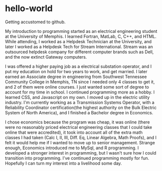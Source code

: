# hello-world
Getting accustomed to github.

My introduction to programming started as an electrical engineering student at the University of Memphis. I learned Fortran, MatLab, C, C++, and HTML. While attending, I worked as a Helpdesk Technician at the University, and later I worked as a Helpdesk Tech for Stream International. Stream was an outsourced helpdesk company for different computer brands such as Dell, and the now extinct Gateway computers. 

I was offered a higher paying job as a electrical substation operator, and I put my education on hold for two years to work, and get married. I later earned an Associate degree in engineering from Southwest Tennessee Community College in Memphis, TN since I needed only 4 classes to get it, and 2 of them were online courses. I just wanted some sort of degree to account for my time in school. I continued programming more as a hobby. I learned CSS, and Javascript on my own. I moved up in the electric utility industry. I'm currently working as a Transmission Systems Operator, with a Reliability Coordinator certification(the highest authority on the Bulk Electric System of North America), and I finished a Bachelor degree in Economics. 

I chose economics because the program was cheap, it was online (there were no reasonably priced electrical engineering classes that I could take online that were accredited), it took into account all of the extra math classes I had taken (Calc I, II, III, Diff. Eq, Linear Algebra, Math Proofs), and I felt it would help me if I wanted to move up to senior management. Strange enough, Economics introduced me to MySql, and R programming. I developed a stronger interest in programming, but I wasn't sure how I could transition into programming. I've continued programming mostly for fun. Hopefully I can turn my interest into a livelihood some day.
